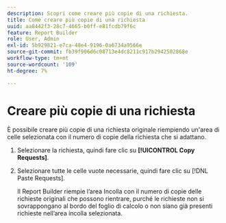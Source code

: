 ```yaml
---
description: Scopri come creare più copie di una richiesta.
title: Come creare più copie di una richiesta
uuid: aa8442f3-28c7-4665-b0ff-e81fcdb79f6c
feature: Report Builder
role: User, Admin
exl-id: 5b929821-e7ca-48e4-9196-0a6734a9566e
source-git-commit: fb39f906d6c08713e4dc8211c917b2942502868e
workflow-type: tm+mt
source-wordcount: '109'
ht-degree: 7%

---
```


# Creare più copie di una richiesta

È possibile creare più copie di una richiesta originale riempiendo un&#39;area di celle selezionata con il numero di copie della richiesta che si adattano.

1. Selezionare la richiesta, quindi fare clic su **[!UICONTROL Copy Requests]**.
1. Selezionare tutte le celle vuote necessarie, quindi fare clic su [!DNL Paste Requests].

   Il Report Builder riempie l’area Incolla con il numero di copie delle richieste originali che possono rientrare, purché le richieste non si sovrappongano al bordo del foglio di calcolo o non siano già presenti richieste nell’area incolla selezionata.

